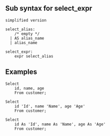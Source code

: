## Sub syntax for select_expr

`simplified version`
```text
select_alias:
    /* empty */
  | AS alias_name
  | alias_name

select_expr:
    expr select_alias
```

## Examples
```roomsql
Select
    id, name, age
    From customer;
```
```roomsql
Select
    id 'Id', name 'Name', age 'Age'
    From customer;
```
```roomsql
Select
    id As 'Id', name As 'Name', age As 'Age'
    From customer;
```